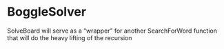 # BoggleSolver
SolveBoard will serve as a “wrapper” for another SearchForWord function that will do the heavy lifting of the recursion
